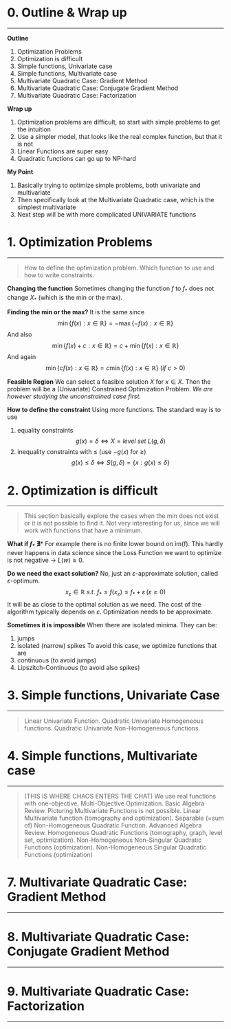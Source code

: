 # 0. Outline & Wrap up
---
**Outline**
1. Optimization Problems
2. Optimization is difficult
3. Simple functions, Univariate case
4. Simple functions, Multivariate case
5. Multivariate Quadratic Case: Gradient Method
6. Multivariate Quadratic Case: Conjugate Gradient Method
7. Multivariate Quadratic Case: Factorization

**Wrap up**
1. Optimization problems are difficult, so start with simple problems to get the intuition
2. Use a simpler model, that looks like the real complex function, but that it is not
3. Linear Functions are super easy
4. Quadratic functions can go up to NP-hard

**My Point**
1. Basically trying to optimize simple problems, both univariate and multivariate
2. Then specifically look at the Multivariate Quadratic case, which is the simplest multivariate
3. Next step will be with more complicated UNIVARIATE functions


# 1. Optimization Problems
---
> How to define the optimization problem.
> Which function to use and how to write constraints.

**Changing the function**
Sometimes changing the function $f$ to $f_*$ does not change $X_*$ (which is the min or the max).

**Finding the min or the max?**
It is the same since
$$\min\{f(x):x\in \mathbb{R}\}=-\max\{-f(x):x\in \mathbb{R}\}$$
And also
$$\min\{f(x)+c:x\in \mathbb{R}\}=c+\min\{f(x):x\in \mathbb{R}\}$$
And again
	$$\min\{cf(x):x\in \mathbb{R}\}=c\min\{f(x):x\in \mathbb{R}\}\ (if\  c>0)$$

**Feasible Region**
We can select a feasible solution $X$ for $x\in X$.
Then the problem will be a (Univariate) Constrained Optimization Problem.
*We are however studying the unconstrained case first.*

**How to define the constraint**
Using more functions.
The standard way is to use
1. equality constraints$$g(x)=\delta \iff X=level\ set\ L(g,\delta)$$
2. inequality constraints with $\leq$  (use $-g(x)$ for $\geq$)$$g(x)\leq\delta \iff S( g , \delta ) = \{ x : g ( x ) \leq\delta\}$$

# 2. Optimization is difficult
---
> This section basically explore the cases when the min does not exist or it is not possible to find it. Not very interesting for us, since we will work with functions that have a minimum.

**What if $f_*\ \nexists$***
For example there is no finite lower bound on im(f).
This hardly never happens in data science since the Loss Function we want to optimize is not negative -> $L(w)\geq 0$.

**Do we need the exact solution?**
No, just an $\varepsilon$-approximate solution, called $\varepsilon$-optimum.
$$x_\varepsilon\in\mathbb{R}\ s.t.\ f_*\leq f(x_\varepsilon)\leq f_*+\varepsilon\,(\varepsilon\geq0)$$
It will be as close to the optimal solution as we need.
The cost of the algorithm typically depends on $\varepsilon$.
Optimization needs to be approximate.

**Sometimes it is impossible**
When there are isolated minima. They can be:
1. jumps
2. isolated (narrow) spikes
To avoid this case, we optimize functions that are
1. continuous (to avoid jumps)
2. Lipszitch-Continuous (to avoid also spikes)





# 3. Simple functions, Univariate Case
---
> Linear Univariate Function.
> Quadratic Univariate Homogeneous functions.
> Quadratic Univariate Non-Homogeneous functions.



# 4. Simple functions, Multivariate case
---
> (THIS IS WHERE CHAOS ENTERS THE CHAT)
> We use real functions with one-objective.
> Multi-Objective Optimization.
> Basic Algebra Review.
> Picturing Multivariate Functions is not possible.
> Linear Multivariate function (tomography and optimization).
> Separable (=sum of) Non-Homogeneous Quadratic Function.
> Advanced Algebra Review.
> Homogeneous Quadratic Functions (tomography, graph, level set, optimization).
> Non-Homogeneous Non-Singular Quadratic Functions (optimization).
> Non-Homogeneous Singular Quadratic Functions (optimization)









# 7. Multivariate Quadratic Case: Gradient Method
---




# 8. Multivariate Quadratic Case: Conjugate Gradient Method
---





# 9. Multivariate Quadratic Case: Factorization
---

